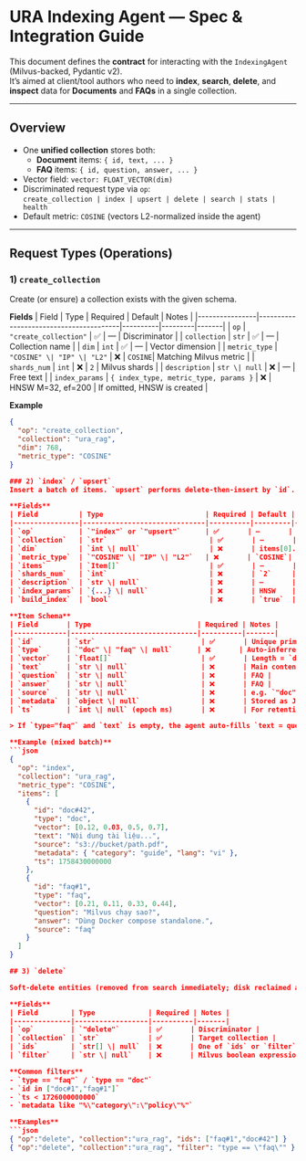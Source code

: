 # URA Indexing Agent — Spec & Integration Guide

This document defines the **contract** for interacting with the `IndexingAgent` (Milvus-backed, Pydantic v2).  
It’s aimed at client/tool authors who need to **index**, **search**, **delete**, and **inspect** data for **Documents** and **FAQs** in a single collection.

---

## Overview

- One **unified collection** stores both:
  - **Document** items: `{ id, text, ... }`
  - **FAQ** items: `{ id, question, answer, ... }`
- Vector field: `vector: FLOAT_VECTOR(dim)`
- Discriminated request type via `op`:  
  `create_collection | index | upsert | delete | search | stats | health`
- Default metric: `COSINE` (vectors L2-normalized inside the agent)

---

## Request Types (Operations)

### 1) `create_collection`
Create (or ensure) a collection exists with the given schema.

**Fields**
| Field          | Type                                   | Required | Default | Notes |
|----------------|----------------------------------------|----------|---------|-------|
| `op`           | `"create_collection"`                  | ✅       | —       | Discriminator |
| `collection`   | `str`                                  | ✅       | —       | Collection name |
| `dim`          | `int`                                  | ✅       | —       | Vector dimension |
| `metric_type`  | `"COSINE" \| "IP" \| "L2"`             | ❌       | `COSINE`| Matching Milvus metric |
| `shards_num`   | `int`                                  | ❌       | `2`     | Milvus shards |
| `description`  | `str \| null`                          | ❌       | —       | Free text |
| `index_params` | `{ index_type, metric_type, params }`  | ❌       | HNSW M=32, ef=200 | If omitted, HNSW is created |

**Example**
```json
{
  "op": "create_collection",
  "collection": "ura_rag",
  "dim": 768,
  "metric_type": "COSINE"
}

### 2) `index` / `upsert`
Insert a batch of items. `upsert` performs delete-then-insert by `id`.

**Fields**
| Field          | Type                         | Required | Default | Notes |
|----------------|------------------------------|----------|---------|-------|
| `op`           | `"index"` or `"upsert"`      | ✅       | —       | Discriminator |
| `collection`   | `str`                         | ✅       | —       | Target collection |
| `dim`          | `int \| null`                 | ❌       | items[0].vector length | Used only when creating new collection |
| `metric_type`  | `"COSINE" \| "IP" \| "L2"`   | ❌       | `COSINE`| Should match collection setup |
| `items`        | `Item[]`                      | ✅       | —       | See **Item schema** |
| `shards_num`   | `int`                         | ❌       | `2`     | If collection is created here |
| `description`  | `str \| null`                 | ❌       | —       | If collection is created here |
| `index_params` | `{...} \| null`               | ❌       | HNSW    | If collection is created here |
| `build_index`  | `bool`                        | ❌       | `true`  | Create vector index if missing |

**Item Schema**
| Field       | Type                          | Required | Notes |
|-------------|-------------------------------|----------|-------|
| `id`        | `str`                          | ✅       | Unique primary key |
| `type`      | `"doc" \| "faq" \| null`      | ❌       | Auto-inferred: `faq` if `question` or `answer` present, else `doc` |
| `vector`    | `float[]`                      | ✅       | Length = `dim` |
| `text`      | `str \| null`                  | ❌       | Main content for docs |
| `question`  | `str \| null`                  | ❌       | FAQ |
| `answer`    | `str \| null`                  | ❌       | FAQ |
| `source`    | `str \| null`                  | ❌       | e.g. `"doc"`, `"faq"`, file path, URL |
| `metadata`  | `object \| null`               | ❌       | Stored as JSON string |
| `ts`        | `int \| null` (epoch ms)       | ❌       | For retention/cleanup |

> If `type="faq"` and `text` is empty, the agent auto-fills `text = question + "\n" + answer` (when present).

**Example (mixed batch)**
```json
{
  "op": "index",
  "collection": "ura_rag",
  "metric_type": "COSINE",
  "items": [
    {
      "id": "doc#42",
      "type": "doc",
      "vector": [0.12, 0.03, 0.5, 0.7],
      "text": "Nội dung tài liệu...",
      "source": "s3://bucket/path.pdf",
      "metadata": { "category": "guide", "lang": "vi" },
      "ts": 1758430000000
    },
    {
      "id": "faq#1",
      "type": "faq",
      "vector": [0.21, 0.11, 0.33, 0.44],
      "question": "Milvus chạy sao?",
      "answer": "Dùng Docker compose standalone.",
      "source": "faq"
    }
  ]
}

## 3) `delete`

Soft-delete entities (removed from search immediately; disk reclaimed after compaction).

**Fields**
| Field        | Type             | Required | Notes |
|--------------|------------------|----------|-------|
| `op`         | `"delete"`       | ✅       | Discriminator |
| `collection` | `str`            | ✅       | Target collection |
| `ids`        | `str[] \| null`  | ❌       | One of `ids` or `filter` must be present |
| `filter`     | `str \| null`    | ❌       | Milvus boolean expression |

**Common filters**
- `type == "faq"` / `type == "doc"`
- `id in ["doc#1","faq#1"]`
- `ts < 1726000000000`
- `metadata like "%\"category\":\"policy\"%"`

**Examples**
```json
{ "op":"delete", "collection":"ura_rag", "ids": ["faq#1","doc#42"] }
{ "op":"delete", "collection":"ura_rag", "filter": "type == \"faq\"" }

